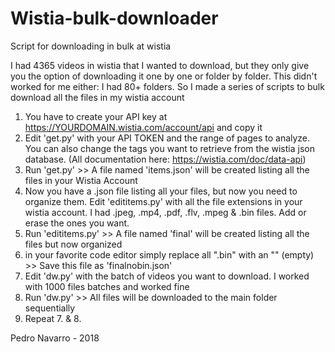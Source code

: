 # Wistia-bulk-downloader
Script for downloading in bulk at wistia

I had 4365 videos in wistia that I wanted to download, but they only give you the option of downloading it one by one or folder by folder.
This didn't worked for me either: I had 80+ folders. So I made a series of scripts to bulk download all the files in my wistia account

  1. You have to create your API key at https://YOURDOMAIN.wistia.com/account/api and copy it
  2. Edit 'get.py' with your API TOKEN and the range of pages to analyze. You can also change the tags you want to retrieve from the            wistia json database. (All documentation here: https://wistia.com/doc/data-api)
  3. Run 'get.py' >> A file named 'items.json' will be created listing all the files in your Wistia Account
  4. Now you have a .json file listing all your files, but now you need to organize them. Edit 'edititems.py' with all the file extensions      in your wistia account. I had .jpeg, .mp4, .pdf, .flv, .mpeg & .bin files. Add or erase the ones you want. 
  5. Run 'edititems.py' >> A file named 'final' will be created listing all the files but now organized
  6. in your favorite code editor simply replace all ".bin" with an "" (empty) >> Save this file as 'finalnobin.json'
  7. Edit 'dw.py' with the batch of videos you want to download. I worked with 1000 files batches and worked fine
  8. Run 'dw.py' >> All files will be downloaded to the main folder sequentially
  9. Repeat 7. & 8.

Pedro Navarro - 2018
